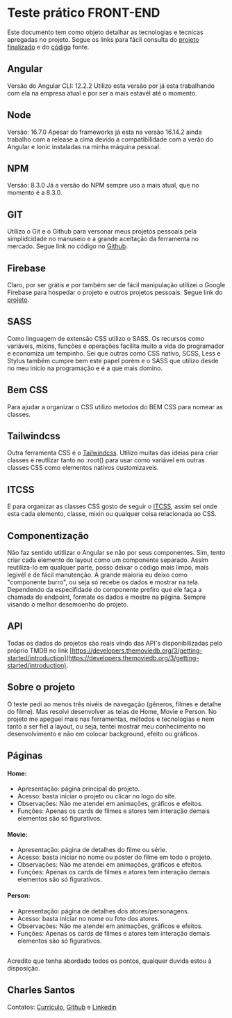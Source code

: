 # Teste prático FRONT-END

Este documento tem como objeto detalhar as tecnologias e tecnicas apregadas no projeto. Segue os links para fácil consulta do [projeto finalizado](https://fastshop-d7a17.web.app/) e do [código](https://github.com/csbs1985/fastshop) fonte.

## Angular

Versão do Angular CLI: 12.2.2
Utilizo esta versão por já esta trabalhando com ela na empresa atual e por ser a mais estavél até o momento.

## Node

Versão: 16.7.0
Apesar do frameworks já esta na versão 16.14.2 ainda trabalho com a release a cima devido a compatibilidade com a verão do Angular e Ionic instaladas na minha máquina pessoal.

## NPM

Versão: 8.3.0
Já a versão do NPM sempre uso a mais atual, que no momento é a 8.3.0.

## GIT

Utilizo o Git e o Github para versonar meus projetos pessoais pela simplidcidade no manuseio e a grande aceitação da ferramenta no mercado.
Segue link no código no [Github](https://github.com/csbs1985/fastshop).

## Firebase

Claro, por ser grátis e por também ser de fácil manipulação utilizei o Google Firebase para hospedar o projeto e outros projetos pessoais. Segue link do [projeto](https://fastshop-d7a17.web.app/).

## SASS

Como linguagem de extensão CSS utilizo o SASS. Os recursos como variáveis, mixins, funções e operações facilita muito a vida do programador e economiza um tempinho. Sei que outras como CSS nativo, SCSS, Less e Stylus também cumpre bem este papel porém e o SASS que utilizo desde no meu inicio na programação e é a que mais domino.

## Bem CSS

Para ajudar a organizar o CSS utilizo metodos do BEM CSS para nomear as classes.

## Tailwindcss

Outra ferramenta CSS é o [Tailwindcss](https://tailwindcss.com/). Utilizo muitas das ideias para criar classes e reutlizar tanto no :root() para usar como variável em outras classes CSS como elementos nativos customizaveis.

## ITCSS

E para organizar as classes CSS gosto de seguir o [ITCSS](https://willianjusten.com.br/organizando-seu-css-com-itcss), assim sei onde esta cada elemento, classe, mixin ou qualquer coisa relacionada ao CSS.

## Componentização

Não faz sentido utitlizar o Angular se não por seus componentes. Sim, tento criar cada elemento do layout como um componente separado.
Assim reutiliza-lo em qualquer parte, posso deixar o código mais limpo, mais legivél e de fácil manutenção.
A grande maioria eu deixo como "componente burro", ou seja só recebe os dados e mostrar na tela. Dependendo da especifidade do componente prefiro que ele faça a chamada de endpoint, formate os dados e mostre na página. Sempre visando o melhor desemoenho do projeto.

## API

Todas os dados do projetos são reais vindo das API's disponibilizadas pelo próprio TMDB no link [https://developers.themoviedb.org/3/getting-started/introduction](https://developers.themoviedb.org/3/getting-started/introduction).

## Sobre o projeto

O teste pedi ao menos três nivéis de navegação (gêneros, filmes e detalhe do filme). Mas resolvi desenvolver as telas de Home, Movie e Person. No projeto me apeguei mais nas ferramentas, métodos e tecnologias e nem tanto a ser fiel a layout, ou seja, tentei mostrar meu conhecimento no desenvolvimento e não em colocar background, efeito ou gráficos.

## Páginas

#### Home:

- Apresentação: página principal do projeto.
- Acesso: basta iniciar o projeto ou clicar no logo do site.
- Observações: Não me atendei em animações, gráficos e efeitos.
- Funções: Apenas os cards de filmes e atores tem interação demais elementos são só figurativos.

#### Movie:

- Apresentação: página de detalhes do filme ou série.
- Acesso: basta iniciar no nome ou poster do filme em todo o projeto.
- Observações: Não me atendei em animações, gráficos e efeitos.
- Funções: Apenas os cards de filmes e atores tem interação demais elementos são só figurativos.

#### Person:

- Apresentação: página de detalhes dos atores/personagens.
- Acesso: basta iniciar no nome ou foto dos atores.
- Observações: Não me atendei em animações, gráficos e efeitos.
- Funções: Apenas os cards de filmes e atores tem interação demais elementos são só figurativos.

##

Acredito que tenha abordado todos os pontos, qualquer duvida estou à disposição.

## Charles Santos

Contatos:
[Curriculo](https://drive.google.com/file/d/17Ne_Wy6i2a_I0sPw3NZ_8KCqcyY9RFYS/view?usp=sharing), [Github](https://github.com/csbs1985) e [Linkedin](https://www.linkedin.com/in/csbs1985/)
